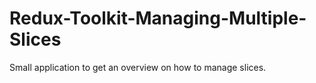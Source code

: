 # Redux-Toolkit-Managing-Multiple-Slices
Small application to get an overview on how to manage slices. 
